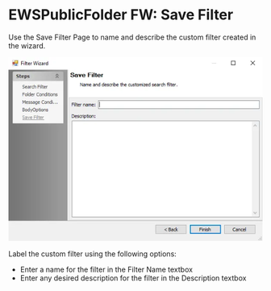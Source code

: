 # EWSPublicFolder FW: Save Filter

Use the Save Filter Page to name and describe the custom filter created in the wizard.

![Filter Wizard Save Filter page](../../../../../../../static/img/product_docs/accessanalyzer/enterpriseauditor/admin/datacollector/ewsmailbox/filterwizard/savefilter.webp)

Label the custom filter using the following options:

- Enter a name for the filter in the Filter Name textbox
- Enter any desired description for the filter in the Description textbox
